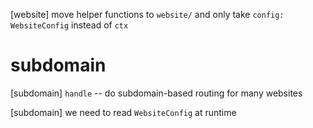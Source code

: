 [website] move helper functions to `website/` and only take `config: WebsiteConfig` instead of `ctx`

# subdomain

[subdomain] `handle` -- do subdomain-based routing for many websites

[subdomain] we need to read `WebsiteConfig` at runtime
